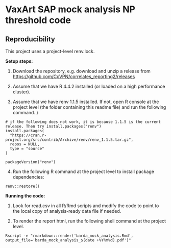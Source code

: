 # VaxArt SAP mock analysis NP threshold code 

## Reproducibility

This project uses a project-level renv.lock. 

**Setup steps:**

1. Download the repository, e.g. download and unzip a release from https://github.com/CoVPN/correlates_reporting2/releases

2. Assume that we have R 4.4.2 installed (or loaded on a high performance cluster).

3. Assume that we have renv 1.1.5 installed. If not, open R console at the project level (the folder containing this readme file) and run the following command.
)
  ```{r}
  # if the following does not work, it is because 1.1.5 is the current release. Then try install.packages("renv")
  install.packages(
    "https://cran.r-project.org/src/contrib/Archive/renv/renv_1.1.5.tar.gz",
    repos = NULL,
    type = "source"
  )
  
  packageVersion("renv")  
  ```

4. Run the following R command at the project level to install package dependencies:
  ```{R}
  renv::restore()
  ```

**Running the code:**

1. Look for read.csv in all R/Rmd scripts and modify the code to point to the local copy of analysis-ready data file if needed.

2. To render the report html, run the following shell command at the project level.
```{bash}
Rscript -e "rmarkdown::render('barda_mock_analysis.Rmd', output_file='barda_mock_analysis_$(date +%Y%m%d).pdf')"
```
